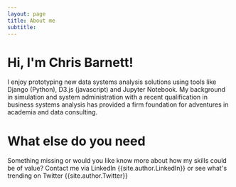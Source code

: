 ```yaml
---
layout: page
title: About me
subtitle:
---
```


# Hi, I'm Chris Barnett!

I enjoy prototyping new data systems analysis solutions using tools like Django (Python), D3.js (javascript) and Jupyter Notebook.
My background in simulation and system administration with a recent qualification in business systems analysis has provided a firm foundation for adventures in academia and data consulting.


# What else do you need
Something missing or would you like know more about how my skills could be of value? Contact me via LinkedIn {{site.author.LinkedIn}} or see what's trending on Twitter {{site.author.Twitter}}

